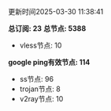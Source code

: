 更新时间2025-03-30 11:38:41

**总订阅: 23**
**总节点: 5388**
- vless节点: 10

**google ping有效节点: 114**
- ss节点: 96
- trojan节点: 8
- v2ray节点: 10
